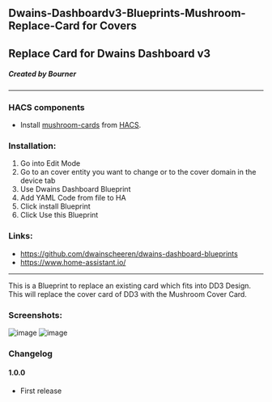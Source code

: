 ## Dwains-Dashboardv3-Blueprints-Mushroom-Replace-Card for Covers
## Replace Card for Dwains Dashboard v3
##### Created by Bourner
---


### HACS components

- Install [mushroom-cards](https://github.com/piitaya/lovelace-mushroom) from [HACS](https://hacs.xyz).

### Installation: 
  
1.  Go into Edit Mode
2.  Go to an cover entity you want to change or to the cover domain in the device tab
3.  Use Dwains Dashboard Blueprint
4.  Add YAML Code from file to HA
5.  Click install Blueprint
6.  Click Use this Blueprint


### Links:
* https://github.com/dwainscheeren/dwains-dashboard-blueprints
* https://www.home-assistant.io/

---

This is a Blueprint to replace an existing card which fits into DD3 Design.
This will replace the cover card of DD3 with the Mushroom Cover Card.


### Screenshots:
![image](https://user-images.githubusercontent.com/64064679/165513904-26451263-1939-4fd5-93c2-c6547872793c.png)
![image](https://user-images.githubusercontent.com/64064679/165514121-3bb5078d-d473-456b-9e56-0393ba30e1d7.png)


### Changelog
#### 1.0.0
- First release
